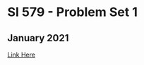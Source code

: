 # SI 579 - Problem Set 1
## January 2021

[Link Here](https://anuya-karnik.github.io/anuya_579_PS1/)